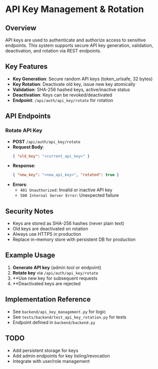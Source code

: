 # API Key Management & Rotation

## Overview
API keys are used to authenticate and authorize access to sensitive endpoints. This system supports secure API key
generation, validation, deactivation, and rotation via REST endpoints.

## Key Features
- **Key Generation**: Secure random API keys (token_urlsafe, 32 bytes)
- **Key Rotation**: Deactivate old key, issue new key atomically
- **Validation**: SHA-256 hashed keys, active/inactive status
- **Deactivation**: Keys can be revoked/deactivated
- **Endpoint**: `/api/auth/api_key/rotate` for rotation

## API Endpoints
### Rotate API Key
- **POST** `/api/auth/api_key/rotate`
- **Request Body**:
  ```json
  { "old_key": "<current_api_key>" }
  ```
- **Response**:
  ```json
  { "new_key": "<new_api_key>", "rotated": true }
  ```
- **Errors**:
  - `401 Unauthorized`: Invalid or inactive API key
  - `500 Internal Server Error`: Unexpected failure

## Security Notes
- Keys are stored as SHA-256 hashes (never plain text)
- Old keys are deactivated on rotation
- Always use HTTPS in production
- Replace in-memory store with persistent DB for production

## Example Usage
1. **Generate API key** (admin tool or endpoint)
2. **Rotate key** via `/api/auth/api_key/rotate`
3. **Use new key for subsequent requests
4. **Deactivated keys are rejected

## Implementation Reference
- See `backend/api_key_management.py` for logic
- See `tests/backend/test_api_key_rotation.py` for tests
- Endpoint defined in `backend/backend.py`

## TODO
- Add persistent storage for keys
- Add admin endpoints for key listing/revocation
- Integrate with user/role management
